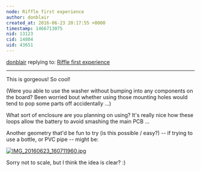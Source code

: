 ```yaml
---
node: Riffle first experience
author: donblair
created_at: 2016-06-23 20:17:55 +0000
timestamp: 1466713075
nid: 13123
cid: 14804
uid: 43651
---
```




[donblair](../profile/donblair) replying to: [Riffle first experience](../notes/ggallant/05-18-2016/riffle-first-experience)

----
This is gorgeous!  So cool!

(Were you able to use the washer without bumping into any components on the board?  Been worried bout whether using those mounting holes would tend to pop some parts off accidentally ...)

What sort of enclosure are you planning on using?  It's really nice how these loops allow the battery to avoid smashing the main PCB ... 

Another geometry that'd be fun to try (is this possible / easy?) -- if trying to use a bottle, or PVC pipe -- might be:

[![IMG_20160623_160711960.jpg](//i.publiclab.org/system/images/photos/000/016/768/large/IMG_20160623_160711960.jpg)](//i.publiclab.org/system/images/photos/000/016/768/original/IMG_20160623_160711960.jpg)


Sorry not to scale, but I think the idea is clear? :)